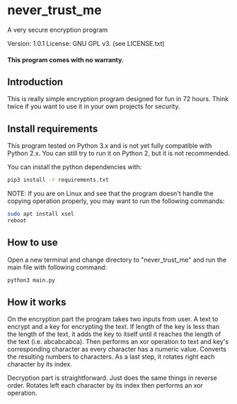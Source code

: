 # never_trust_me
A very secure encryption program

Version: 1.0.1 License: GNU GPL v3. (see LICENSE.txt)

#### This program comes with no warranty.

## Introduction
This is really simple encryption program designed for fun in 72 hours. Think twice if you want to use it in your own projects for security.

## Install requirements

This program tested on Python 3.x and is not yet fully compatible with Python 2.x. You can still try to run it on Python 2, but it is not recommended.

You can install the python dependencies with:

```sh
pip3 install -r requirements.txt
```
NOTE: If you are on Linux and see that the program doesn't handle the copying operation properly, you may want to run the following commands:

```sh
sudo apt install xsel
reboot
```

## How to use
Open a new terminal and change directory to  "never_trust_me" and run the main file with following command:

```sh
python3 main.py
``` 

## How it works

On the encryption part the program takes two inputs from user. 
A text to encrypt and a key for encrypting the text. If length of the key is less than the length of the text, 
it adds the key to itself until it reaches the length of the text (i.e. abcabcabca). 
Then performs an xor operation to text and key's corresponding character as every character has a numeric value. 
Converts the resulting numbers to characters.
As a last step, it rotates right each character by its index. 

Decryption part is straightforward. Just does the same things in reverse order. 
Rotates left each character by its index then performs an xor operation.

